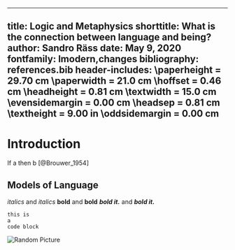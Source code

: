 
---
title: Logic and Metaphysics
shorttitle: What is the connection between language and being?
author: Sandro Räss
date: May 9, 2020
fontfamily: lmodern,changes
bibliography: references.bib
header-includes:
  \paperheight = 29.70 cm  \paperwidth = 21.0 cm  \hoffset        = 0.46 cm
  \headheight  =  0.81 cm  \textwidth  = 15.0 cm  \evensidemargin = 0.00 cm
  \headsep     =  0.81 cm  \textheight = 9.00 in  \oddsidemargin  = 0.00 cm
---
# Introduction

If a then b [@Brouwer_1954]

## Models of Language

*italics* and _italics_
**bold** and __bold__
***bold it.*** and ___bold it.___

```
this is
a
code block
```
 ![Random Picture](https://i.picsum.photos/id/1041/5184/2916.jpg?hmac=TW_9o6HeD7H7I7NVo-S1Fa1iAvzQ10uvmJqsXvNoi0M)

